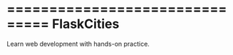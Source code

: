 ===============================
FlaskCities
===============================

Learn web development with hands-on practice.